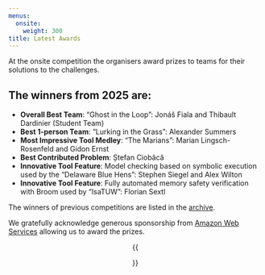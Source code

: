 ```yaml
---
menus: 
  onsite:
    weight: 300
title: Latest Awards	
---
```


At the onsite competition the organisers award prizes to teams for
their solutions to the challenges.

## The winners from 2025 are:

* **Overall Best Team**: “Ghost in the Loop”:  Jonáš Fiala and Thibault Dardinier (Student Team)
* **Best 1-person Team**: “Lurking in the Grass”: Alexander Summers
* **Most Impressive Tool Medley**: “The Marians”: Marian Lingsch-Rosenfeld and Gidon Ernst
* **Best Contributed Problem**: Ștefan Ciobâcă
* **Innovative Tool Feature**: Model checking based on symbolic execution used by the “Delaware Blue Hens”: Stephen Siegel and Alex Wilton
* **Innovative Tool Feature**: Fully automated memory safety verification with Broom used by “IsaTUW”: Florian Sextl

The winners of previous competitions are listed in the 
[archive](../archive/).

We gratefully acknowledge generous sponsorship from [Amazon Web
Services](https://aws.amazon.com/) allowing us to award the prizes.

<center>
{{<figure link="https://aws.amazon.com/" 
         src="aws.jpg" alt="Link to Amazon Web Services, who gave sponsorship"
         caption="We are grateful for funding from Amazon Web Services."
         width="20em"
>}}
